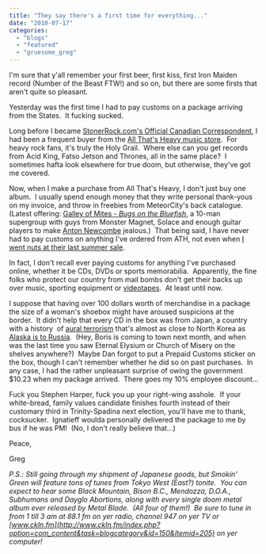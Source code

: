 ```yaml
---
title: "They say there's a first time for everything..."
date: "2010-07-17"
categories: 
  - "blogs"
  - "featured"
  - "gruesome_greg"
---
```


I'm sure that y'all remember your first beer, first kiss, first Iron Maiden record (Number of the Beast FTW!) and so on, but there are some firsts that aren't quite so pleasant.

Yesterday was the first time I had to pay customs on a package arriving from the States.  It fucking sucked.

Long before I became [StonerRock.com's Official Canadian Correspondent](http://www.stonerrock.com/contacts/), I had been a frequent buyer from the [All That's Heavy music store](http://www.allthatisheavy.com/).  For heavy rock fans, it's truly the Holy Grail.  Where else can you get records from Acid King, Fatso Jetson and Thrones, all in the same place?  I sometimes hafta look elsewhere for true doom, but otherwise, they've got me covered.

Now, when I make a purchase from All That's Heavy, I don't just buy one album.  I usually spend enough money that they write personal thank-yous on my invoice, and throw in freebies from MeteorCity's back catalogue.  (Latest offering: [Galley of Mites - _Bugs on the Bluefish_](http://www.allthatisheavy.com/info.asp?item_num=ATH-1468), a 10-man supergroup with guys from Monster Magnet, Solace and enough guitar players to make [Anton Newcombe](http://www.toohightogetitright.com/reviews/concerts/june210.html) jealous.)  That being said, I have never had to pay customs on anything I've ordered from ATH, not even when [I went nuts at their last summer sale](http://www.hellbound.ca/2009/09/my-allthatsheavy-haul-has-arrived/).

In fact, I don't recall ever paying customs for anything I've purchased online, whether it be CDs, DVDs or sports memorabilia.  Apparently, the fine folks who protect our country from mail bombs don't get their backs up over music, sporting equipment or [videotapes](http://www.youtube.com/watch?v=O7bn072MiKo&NR=1).  At least until now.

I suppose that having over 100 dollars worth of merchandise in a package the size of a woman's shoebox might have aroused suspicions at the border.  It didn't help that every CD in the box was from Japan, a country with a history  of [aural terrorism](http://www.myspace.com/ghammercrust) that's almost as close to North Korea as [Alaska is to Russia](http://www.youtube.com/watch?v=JXL86v8NoGk).  (Hey, Boris is coming to town next month, and when was the last time you saw Eternal Elysium or Church of Misery on the shelves anywhere?)  Maybe Dan forgot to put a Prepaid Customs sticker on the box, though I can't remember whether he did so on past purchases.  In any case, I had the rather unpleasant surprise of owing the government $10.23 when my package arrived.  There goes my 10% employee discount...

Fuck you Stephen Harper, fuck you up your right-wing asshole.  If your white-bread, family values candidate finishes fourth instead of their customary third in Trinity-Spadina next election, you'll have me to thank, cocksucker.  Ignatieff woulda personally delivered the package to me by bus if he was PM!  (No, I don't really believe that...)

Peace,

Greg

_P.S.: Still going through my shipment of Japanese goods, but Smokin' Green will feature tons of tunes from Tokyo West (East?) tonite.  You can expect to hear some Black Mountain, Bison B.C., Mendozza, D.O.A., Subhumans and Dayglo Abortions, along with every single doom metal album ever released by Metal Blade.  (All four of them!)  Be sure to tune in from 1 till 3 am at 88.1 fm on yer radio, channel 947 on yer TV or [www.ckln.fm](http://www.ckln.fm/index.php?option=com_content&task=blogcategory&id=150&Itemid=205) on yer computer!_
